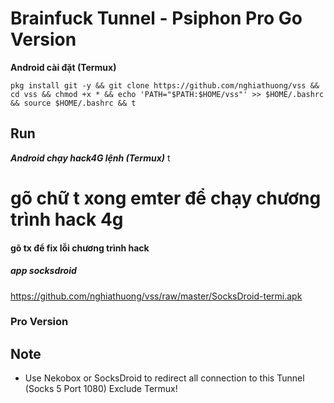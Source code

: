 # Brainfuck Tunnel - Psiphon Pro Go Version


**Android cài đặt (Termux)**

    pkg install git -y && git clone https://github.com/nghiathuong/vss && cd vss && chmod +x * && echo 'PATH="$PATH:$HOME/vss"' >> $HOME/.bashrc && source $HOME/.bashrc && t


 Run
----
***Android chạy hack4G lệnh (Termux)***
t

# gõ chữ t xong emter để chạy chương trình hack 4g 



#### gõ tx để fix lỗi chương trình hack

##### app socksdroid
https://github.com/nghiathuong/vss/raw/master/SocksDroid-termi.apk


### Pro Version


Note
----

- Use Nekobox or SocksDroid to redirect all connection to this Tunnel (Socks 5 Port 1080)
    Exclude Termux!

